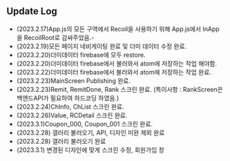 ## Update Log

- (2023.2.17)App.js의 모든 구역에서 Recoil을 사용하기 위해 App.js에서 InApp을 RecoilRoot로 감싸주었음.-
- (2023.2.19)모든 페이지 네비게이팅 완료 및 더미 데이터 수정 완료.
- (2023.2.20)더미데이터 firebase에 모두 restore.
- (2023.2.20)더미데이터 firebase에서 불러와서 atom에 저장하는 작업 해야함.
- (2023.2.22)더미데이터 firebase에서 불러와서 atom에 저장하는 작업 완료.
- (2023.2.23)MainScreen Publishing 완료.
- (2023.2.23)Remit, RemitDone, Rank 스크린 완료. (특이사항 : RankScreen은 백엔드API가 필요하여 하드코딩 하였음.)
- (2023.2.24)ChInfo, ChList 스크린 완료.
- (2023.2.26)Value, RCDetail 스크린 완료.
- (2023.3.1)Coupon_000, Coupon_001 스크린 완료.
- (2023.2.28) 갤러리 불러오기, API, 디자인 미완 제외 완료
- (2023.2.28) 갤러리 불러오기 완료
- (2023.3.1) 변경된 디자인에 맞게 스크린 수정, 회원가입 창 

